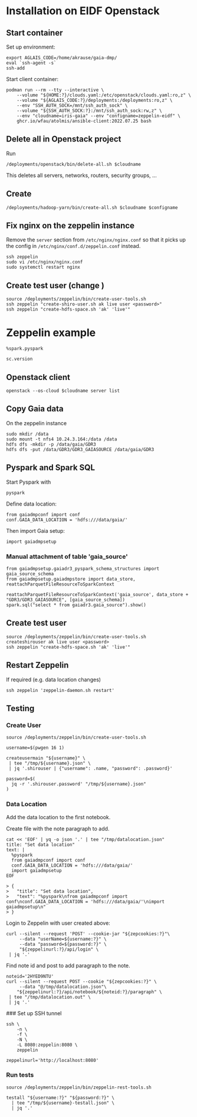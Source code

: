 # Installation on EIDF Openstack

## Start container

Set up environment:
```
export AGLAIS_CODE=/home/akrause/gaia-dmp/
eval `ssh-agent -s`
ssh-add
```

Start client container:
```
podman run --rm --tty --interactive \
    --volume "${HOME:?}/clouds.yaml:/etc/openstack/clouds.yaml:ro,z" \
    --volume "${AGLAIS_CODE:?}/deployments:/deployments:ro,z" \
    --env "SSH_AUTH_SOCK=/mnt/ssh_auth_sock" \
    --volume "${SSH_AUTH_SOCK:?}:/mnt/ssh_auth_sock:rw,z" \
    --env "cloudname=iris-gaia" --env "configname=zeppelin-eidf" \
    ghcr.io/wfau/atolmis/ansible-client:2022.07.25 bash
```

## Delete all in Openstack project

Run
```
/deployments/openstack/bin/delete-all.sh $cloudname
```
This deletes all servers, networks, routers, security groups, ...

## Create

```
/deployments/hadoop-yarn/bin/create-all.sh $cloudname $configname
```

## Fix nginx on the zeppelin instance

Remove the `server` section from `/etc/nginx/nginx.conf` so that it picks up the config in `/etc/nginx/conf.d/zeppelin.conf` instead.
```
ssh zeppelin
sudo vi /etc/nginx/nginx.conf
sudo systemctl restart nginx
```

## Create test user (change <password>)
```
source /deployments/zeppelin/bin/create-user-tools.sh
ssh zeppelin "create-shiro-user.sh ak live user <password>"
ssh zeppelin "create-hdfs-space.sh 'ak' 'live'"
```

# Zeppelin example

```
%spark.pyspark

sc.version
```

## Openstack client
```
openstack --os-cloud $cloudname server list
```

## Copy Gaia data

On the zeppelin instance
```
sudo mkdir /data
sudo mount -t nfs4 10.24.3.164:/data /data
hdfs dfs -mkdir -p /data/gaia/GDR3
hdfs dfs -put /data/GDR3/GDR3_GAIASOURCE /data/gaia/GDR3
```

## Pyspark and Spark SQL

Start Pyspark with
```
pyspark
```

Define data location:
```
from gaiadmpconf import conf
conf.GAIA_DATA_LOCATION = 'hdfs:///data/gaia/'
```

Then import Gaia setup:
```
import gaiadmpsetup
```

### Manual attachment of table 'gaia_source'
```
from gaiadmpsetup.gaiadr3_pyspark_schema_structures import gaia_source_schema
from gaiadmpsetup.gaiadmpstore import data_store, reattachParquetFileResourceToSparkContext

reattachParquetFileResourceToSparkContext('gaia_source', data_store + "GDR3/GDR3_GAIASOURCE", [gaia_source_schema])
spark.sql("select * from gaiadr3.gaia_source").show()
```

## Create test user
```
source /deployments/zeppelin/bin/create-user-tools.sh
createshirouser ak live user <password>
ssh zeppelin "create-hdfs-space.sh 'ak' 'live'"
```

## Restart Zeppelin

If required (e.g. data location changes)
```
ssh zeppelin 'zeppelin-daemon.sh restart'
```

## Testing

### Create User

```
source /deployments/zeppelin/bin/create-user-tools.sh

username=$(pwgen 16 1)

createusermain "${username}" \
 | tee "/tmp/${username}.json" \
 | jq '.shirouser | {"username": .name, "password": .password}'

password=$(
  jq -r '.shirouser.password' "/tmp/${username}.json"
)
```

### Data Location

Add the data location to the first notebook.

Create file with the note paragraph to add.
```
cat << 'EOF' | yq -o json '.' | tee "/tmp/datalocation.json"
title: "Set data location"
text: |
  %pyspark
  from gaiadmpconf import conf
  conf.GAIA_DATA_LOCATION = 'hdfs:///data/gaia/'
  import gaiadmpsetup
EOF

> {
>   "title": "Set data location",
>   "text": "%pyspark\nfrom gaiadmpconf import conf\nconf.GAIA_DATA_LOCATION = 'hdfs:///data/gaia/'\nimport gaiadmpsetup\n"
> }

```

Login to Zeppelin with user created above:
```
curl --silent --request 'POST' --cookie-jar "${zepcookies:?}"\
     --data "userName=${username:?}" \
     --data "password=${password:?}" \
     "${zeppelinurl:?}/api/login" \
 | jq '.'
```

Find note id and post to add paragraph to the note. 
```
noteid='2HYED9NTU'
curl --silent --request POST --cookie "${zepcookies:?}" \
     --data "@/tmp/datalocation.json"\
    "${zeppelinurl:?}/api/notebook/${noteid:?}/paragraph" \
 | tee "/tmp/datalocation.out" \
 | jq '.'
```

### Set up SSH tunnel

```
ssh \
    -n \
    -f \
    -N \
    -L 8080:zeppelin:8080 \
    zeppelin

zeppelinurl='http://localhost:8080'
```

### Run tests

```
source /deployments/zeppelin/bin/zeppelin-rest-tools.sh

testall "${username:?}" "${password:?}" \
  | tee "/tmp/${username}-testall.json" \
  | jq '.'
```
